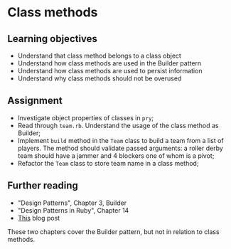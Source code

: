 # Class methods

## Learning objectives

- Understand that class method belongs to a class object
- Understand how class methods are used in the Builder pattern
- Understand how class methods are used to persist information
- Understand why class methods should not be overused

## Assignment

- Investigate object properties of classes in `pry`;
- Read through `team.rb`. Understand the usage of the class method as Builder;
- Implement `build` method in the `Team` class to build a team from a list of players. The method should validate passed arguments: a roller derby team should have a jammer and 4 blockers one of whom is a pivot;
- Refactor the `Team` class to store team name in a class method;

## Further reading

- "Design Patterns", Chapter 3, Builder
- "Design Patterns in Ruby", Chapter 14
- [This](http://blog.codeclimate.com/blog/2012/11/14/why-ruby-class-methods-resist-refactoring/) blog post

These two chapters cover the Builder pattern, but not in relation to class methods.

